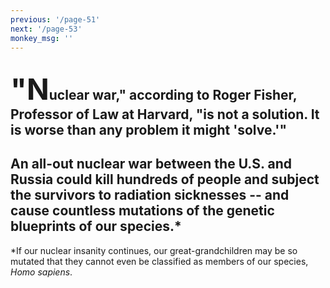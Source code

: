 ```yaml
---
previous: '/page-51'
next: '/page-53'
monkey_msg: ''
---
```


## <span style="font-size:47px;">"N</span>uclear war," according to Roger Fisher, Professor of Law at Harvard, "is not a solution. It is worse than any problem it might 'solve.'"
## An all-out nuclear war between the U.S. and Russia could kill hundreds of people and subject the survivors to radiation sicknesses -- and cause countless mutations of the genetic blueprints of our species.*
*If our nuclear insanity continues, our great-grandchildren may be so mutated that they cannot even be classified as members of our species, _Homo sapiens_.
